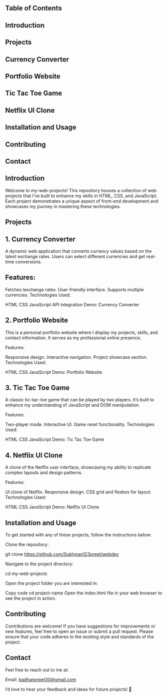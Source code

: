 ## Table of Contents
## Introduction
## Projects
## Currency Converter
## Portfolio Website
## Tic Tac Toe Game
## Netflix UI Clone
## Installation and Usage
## Contributing
## Contact

## Introduction

Welcome to my-web-projects! This repository houses a collection of web projects that I’ve built to enhance my skills in HTML, CSS, and JavaScript. Each project demonstrates a unique aspect of front-end development and showcases my journey in mastering these technologies.

## Projects

## 1. Currency Converter
A dynamic web application that converts currency values based on the latest exchange rates. Users can select different currencies and get real-time conversions.

## Features:

Fetches lexchange rates.
User-friendly interface.
Supports multiple currencies.
Technologies Used:

HTML
CSS
JavaScript
API integration
Demo: Currency Converter

## 2. Portfolio Website
This is a personal portfolio website where I display my projects, skills, and contact information. It serves as my professional online presence.

Features:

Responsive design.
Interactive navigation.
Project showcase section.
Technologies Used:

HTML
CSS
JavaScript
Demo: Portfolio Website

## 3. Tic Tac Toe Game
A classic tic-tac-toe game that can be played by two players. It’s built to enhance my understanding of JavaScript and DOM manipulation.

Features:

Two-player mode.
Interactive UI.
Game reset functionality.
Technologies Used:

HTML
CSS
JavaScript
Demo: Tic Tac Toe Game

## 4. Netflix UI Clone
A clone of the Netflix user interface, showcasing my ability to replicate complex layouts and design patterns.

Features:

UI clone of Netflix.
Responsive design.
CSS grid and flexbox for layout.
Technologies Used:

HTML
CSS
JavaScript
Demo: Netflix UI Clone

## Installation and Usage
To get started with any of these projects, follow the instructions below:

Clone the repository:

git clone https://github.com/Sukhman123preet/webdev

Navigate to the project directory:

cd my-web-projects

Open the project folder you are interested in:

Copy code
cd project-name
Open the index.html file in your web browser to see the project in action.

## Contributing
Contributions are welcome! If you have suggestions for improvements or new features, feel free to open an issue or submit a pull request. Please ensure that your code adheres to the existing style and standards of the project.


## Contact
Feel free to reach out to me at:

Email: badhanpreet30@gmail.com

I’d love to hear your feedback and ideas for future projects! 🚀
